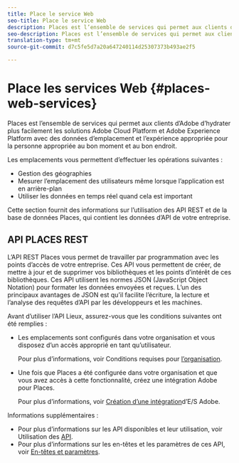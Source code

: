 ```yaml
---
title: Place le service Web
seo-title: Place le service Web
description: Places est l’ensemble de services qui permet aux clients d’Adobe d’hydrater plus facilement les solutions Adobe Experience Cloud et Adobe Experience Platform avec des données d’emplacement et une expérience appropriée pour la personne appropriée au bon moment et au bon endroit.
seo-description: Places est l’ensemble de services qui permet aux clients d’Adobe d’hydrater plus facilement les solutions Adobe Experience Cloud et Adobe Experience Platform avec des données d’emplacement et une expérience appropriée pour la personne appropriée au bon moment et au bon endroit.
translation-type: tm+mt
source-git-commit: d7c5fe5d7a20a647240114d25307373b493ae2f5

---
```



# Place les services Web {#places-web-services}

Places est l’ensemble de services qui permet aux clients d’Adobe d’hydrater plus facilement les solutions Adobe Cloud Platform et Adobe Experience Platform avec des données d’emplacement et l’expérience appropriée pour la personne appropriée au bon moment et au bon endroit.

Les emplacements vous permettent d’effectuer les opérations suivantes :

* Gestion des géographies
* Mesurer l’emplacement des utilisateurs même lorsque l’application est en arrière-plan
* Utiliser les données en temps réel quand cela est important

Cette section fournit des informations sur l’utilisation des API REST et de la base de données Places, qui contient les données d’API de votre entreprise.

## API PLACES REST

L’API REST Places vous permet de travailler par programmation avec les points d’accès de votre entreprise. Ces API vous permettent de créer, de mettre à jour et de supprimer vos bibliothèques et les points d’intérêt de ces bibliothèques. Ces API utilisent les normes JSON (JavaScript Object Notation) pour formater les données envoyées et reçues. L’un des principaux avantages de JSON est qu’il facilite l’écriture, la lecture et l’analyse des requêtes d’API par les développeurs et les machines.

Avant d’utiliser l’API Lieux, assurez-vous que les conditions suivantes ont été remplies :

* Les emplacements sont configurés dans votre organisation et vous disposez d’un accès approprié en tant qu’utilisateur.

   Pour plus d’informations, voir Conditions requises pour [l’organisation](/help/places-rest-apis/organizational-requirements.md).

* Une fois que Places a été configurée dans votre organisation et que vous avez accès à cette fonctionnalité, créez une intégration Adobe pour Places.

   Pour plus d’informations, voir [Création d’une intégration](/help/places-rest-apis/adobe-i-o-integration/create-a-places-integration.md)d’E/S Adobe.

Informations supplémentaires :

* Pour plus d’informations sur les API disponibles et leur utilisation, voir Utilisation des [API](/help/places-rest-apis/api-usage/api-usage.md).
* Pour plus d’informations sur les en-têtes et les paramètres de ces API, voir [En-têtes et paramètres](/help/places-rest-apis/api-usage/headers-and-parameters.md).

